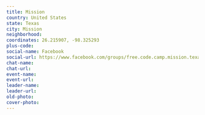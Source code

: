 ```yaml
---
title: Mission
country: United States
state: Texas
city: Mission
neighborhood: 
coordinates: 26.215907, -98.325293
plus-code:
social-name: Facebook
social-url: https://www.facebook.com/groups/free.code.camp.mission.texas
chat-name:
chat-url:
event-name:
event-url:
leader-name:
leader-url:
old-photo: 
cover-photo:
---
```


